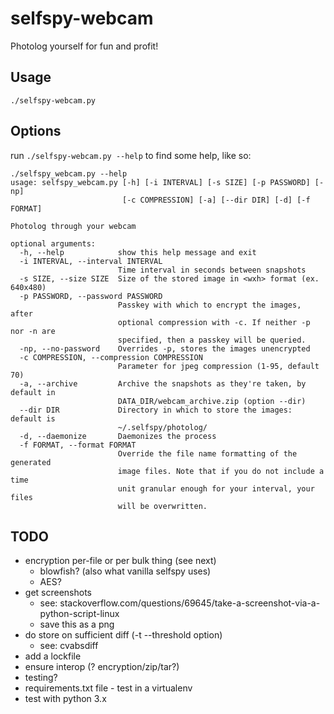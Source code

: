 selfspy-webcam
================================================================================

Photolog yourself for fun and profit!

Usage
--------------------------------------------------------------------------------

`./selfspy-webcam.py`


Options
--------------------------------------------------------------------------------

run `./selfspy-webcam.py --help` to find some help, like so:

    ./selfspy_webcam.py --help 
    usage: selfspy_webcam.py [-h] [-i INTERVAL] [-s SIZE] [-p PASSWORD] [-np]
                             [-c COMPRESSION] [-a] [--dir DIR] [-d] [-f FORMAT]

    Photolog through your webcam

    optional arguments:
      -h, --help            show this help message and exit
      -i INTERVAL, --interval INTERVAL
                            Time interval in seconds between snapshots
      -s SIZE, --size SIZE  Size of the stored image in <wxh> format (ex. 640x480)
      -p PASSWORD, --password PASSWORD
                            Passkey with which to encrypt the images, after
                            optional compression with -c. If neither -p nor -n are
                            specified, then a passkey will be queried.
      -np, --no-password    Overrides -p, stores the images unencrypted
      -c COMPRESSION, --compression COMPRESSION
                            Parameter for jpeg compression (1-95, default 70)
      -a, --archive         Archive the snapshots as they're taken, by default in
                            DATA_DIR/webcam_archive.zip (option --dir)
      --dir DIR             Directory in which to store the images: default is
                            ~/.selfspy/photolog/
      -d, --daemonize       Daemonizes the process
      -f FORMAT, --format FORMAT
                            Override the file name formatting of the generated
                            image files. Note that if you do not include a time
                            unit granular enough for your interval, your files
                            will be overwritten.


TODO
--------------------------------------------------------------------------------
 - encryption per-file or per bulk thing (see next)
   - blowfish? (also what vanilla selfspy uses)
   - AES?
 - get screenshots
   - see: stackoverflow.com/questions/69645/take-a-screenshot-via-a-python-script-linux
   - save this as a png
 - do store on sufficient diff (-t --threshold option)
   - see: cvabsdiff
 - add a lockfile
 - ensure interop (? encryption/zip/tar?)
 - testing?
 - requirements.txt file - test in a virtualenv
 - test with python 3.x